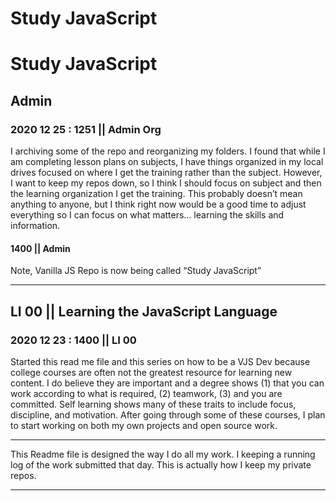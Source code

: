 # Study JavaScript

# Study JavaScript

## Admin 

### 2020 12 25 : 1251 || Admin Org
I archiving some of the repo and reorganizing my folders.  I found that while I am completing lesson plans on subjects, I have things organized in my local drives focused on where I get the training rather than the subject.  However, I want to keep my repos down, so I think I should focus on subject and then the learning organization I get the training.  This probably doesn’t mean anything to anyone, but I think right now would be a good time to adjust everything so I can focus on what matters… learning the skills and information.

#### 1400 || Admin
Note, Vanilla JS Repo is now being called “Study JavaScript”

-----------------------------------------------------------------------------

## LI 00  ||  Learning the JavaScript Language

### 2020 12 23 : 1400 || LI 00
Started this read me file and this series on how to be a VJS Dev because college courses are often not the greatest resource for learning new content.  I do believe they are important and a degree shows (1) that you can work according to what is required, (2) teamwork, (3) and you are committed.  Self learning shows many of these traits to include focus, discipline, and motivation.  After going through some of these courses, I plan to start working on both my own projects and open source work.  

-----------------------------------------------------------------------------

This Readme file is designed the way I do all my work.  I keeping a running log of the work submitted that day.  This is actually how I keep my private repos.   

-----------------------------------------------------------------------------
